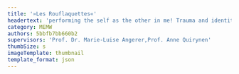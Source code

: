 ```yaml
---
title: '»Les Rouflaquettes«'
headertext: 'performing the self as the other in me! Trauma and identity transition in experimental documentary techniques'
category: MEMW
authors: 5bbfb7bb660b2
supervisors: 'Prof. Dr. Marie-Luise Angerer,Prof. Anne Quirynen'
thumbSize: s
imageTemplate: thumbnail
template_format: json
---
```


